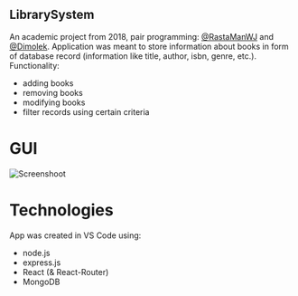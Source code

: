 ## LibrarySystem
An academic project from 2018, pair programming: [@RastaManWJ](https://github.com/RastaManWJ) and [@Dimolek](https://github.com/Dimolek). Application was meant to store information about books in form of database record (information like title, author, isbn, genre, etc.).
Functionality:
 * adding books
 * removing books
 * modifying books
 * filter records using certain criteria
  
# GUI
![Screenshoot](https://media.discordapp.net/attachments/522694787653173248/668042814151720960/LibrarySystem.png?width=963&height=517)

# Technologies
App was created in VS Code using:
 * node.js
 * express.js
 * React (& React-Router)
 * MongoDB

